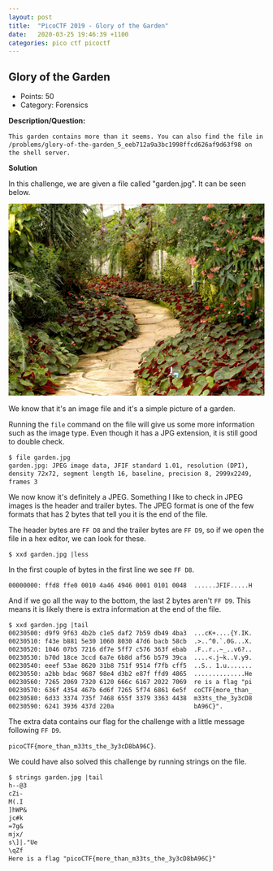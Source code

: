 ```yaml
---
layout: post
title:  "PicoCTF 2019 - Glory of the Garden"
date:   2020-03-25 19:46:39 +1100
categories: pico ctf picoctf
---
```


## Glory of the Garden
- Points: 50
- Category: Forensics

**Description/Question:**

```
This garden contains more than it seems. You can also find the file in /problems/glory-of-the-garden_5_eeb712a9a3bc1998ffcd626af9d63f98 on the shell server.
```

**Solution**

In this challenge, we are given a file called "garden.jpg". It can be seen below.

![garden](/assets/picoctf/2019/garden/garden.jpg)

We know that it's an image file and it's a simple picture of a garden.

Running the `file` command on the file will give us some more information such as the image type. Even though it has a JPG extension, it is still good to double check.

```
$ file garden.jpg 
garden.jpg: JPEG image data, JFIF standard 1.01, resolution (DPI), density 72x72, segment length 16, baseline, precision 8, 2999x2249, frames 3
```

We now know it's definitely a JPEG. Something I like to check in JPEG images is the header and trailer bytes. The JPEG format is one of the few formats that has 2 bytes that tell you it is the end of the file.

The header bytes are `FF D8` and the trailer bytes are `FF D9`, so if we open the file in a hex editor, we can look for these.

```
$ xxd garden.jpg |less
```

In the first couple of bytes in the first line we see `FF D8`.

```
00000000: ffd8 ffe0 0010 4a46 4946 0001 0101 0048  ......JFIF.....H
```

And if we go all the way to the bottom, the last 2 bytes aren't `FF D9`.
This means it is likely there is extra information at the end of the file.

```
$ xxd garden.jpg |tail
00230500: d9f9 9f63 4b2b c1e5 daf2 7b59 db49 4ba3  ...cK+....{Y.IK.
00230510: f43e b881 5e30 1060 8030 47d6 bacb 58cb  .>..^0.`.0G...X.
00230520: 1046 07b5 7216 df7e 5ff7 c576 363f ebab  .F..r..~_..v6?..
00230530: b70d 18ce 3ccd 6a7e 6b8d af56 b579 39ca  ....<.j~k..V.y9.
00230540: eeef 53ae 8620 31b8 751f 9514 f7fb cff5  ..S.. 1.u.......
00230550: a2bb bdac 9687 98e4 d3b2 e87f ffd9 4865  ..............He
00230560: 7265 2069 7320 6120 666c 6167 2022 7069  re is a flag "pi
00230570: 636f 4354 467b 6d6f 7265 5f74 6861 6e5f  coCTF{more_than_
00230580: 6d33 3374 735f 7468 655f 3379 3363 4438  m33ts_the_3y3cD8
00230590: 6241 3936 437d 220a                      bA96C}".
```

The extra data contains our flag for the challenge with a little message following `FF D9`.

`picoCTF{more_than_m33ts_the_3y3cD8bA96C}`.

We could have also solved this challenge by running strings on the file.

```
$ strings garden.jpg |tail
h--@3
cZi-
M(.I
]hWP&
jc#k
=7g&
mjx/
s\]|."Ue
\qZf
Here is a flag "picoCTF{more_than_m33ts_the_3y3cD8bA96C}"
```
